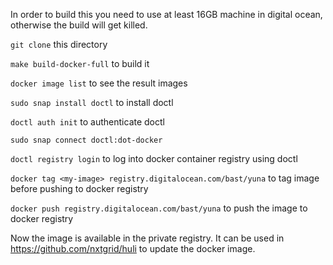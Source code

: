 In order to build this you need to use at least 16GB machine in digital ocean, otherwise the build will get killed.

```git clone``` this directory

```make build-docker-full``` to build it

```docker image list``` to see the result images 

```sudo snap install doctl``` to install doctl 

```doctl auth init``` to authenticate doctl

```sudo snap connect doctl:dot-docker```

```doctl registry login``` to log into docker container registry using doctl

```docker tag <my-image> registry.digitalocean.com/bast/yuna``` to tag image before pushing to docker registry

```docker push registry.digitalocean.com/bast/yuna``` to push the image to docker registry

Now the image is available in the private registry. It can be used in https://github.com/nxtgrid/huli to update the docker image.
